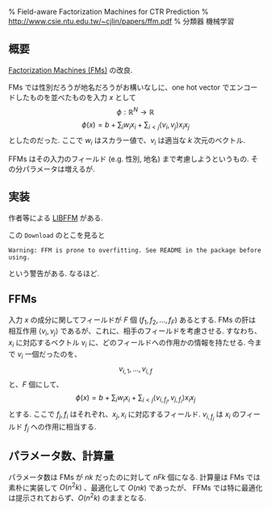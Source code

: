 % Field-aware Factorization Machines for CTR Prediction
% http://www.csie.ntu.edu.tw/~cjlin/papers/ffm.pdf
% 分類器 機械学習

## 概要

[Factorization Machines (FMs)](FM.html) の改良.

FMs では性別だろうが地名だろうがお構いなしに、one hot vector でエンコードしたものを並べたものを入力 $x$ として
$$\phi : \mathbb{R}^N \to \mathbb{R}$$
$$\phi(x) = b + \sum_i w_i x_i + \sum_{i < j} \langle v_i, v_j \rangle x_i x_j$$
としたのだった.
ここで $w_i$ はスカラー値で、$v_i$ は適当な $k$ 次元のベクトル.

FFMs はその入力のフィールド (e.g. 性別, 地名) まで考慮しようというもの.
その分パラメータは増えるが.

## 実装

作者等による
[LIBFFM](https://www.csie.ntu.edu.tw/~cjlin/libffm/)
がある.

この `Download` のとこを見ると

```
Warning: FFM is prone to overfitting. See README in the package before using. 
```

という警告がある. なるほど.

## FFMs

入力 $x$ の成分に関してフィールドが $F$ 個 ($f_1, f_2, \ldots, f_F$) あるとする.
FMs の肝は相互作用
$\langle v_i, v_j \rangle$
であるが、これに、相手のフィールドを考慮させる.
すなわち、$x_i$ に対応するベクトル $v_i$ に、どのフィールドへの作用かの情報を持たせる.
今まで $v_i$ 一個だったのを、
$$v_{i,1}, \ldots, v_{i,f}$$
と、$F$ 個にして、
$$\phi(x) = b + \sum_i w_i x_i + \sum_{i < j} \langle v_{i,f_j}, v_{j,f_i} \rangle x_i x_j$$
とする.
ここで $f_j, f_i$ はそれぞれ、$x_j, x_i$ に対応するフィールド.
$v_{i, f_j}$ は $x_i$ のフィールド $f_j$ への作用に相当する.

## パラメータ数、計算量

パラメータ数は FMs が $nk$ だったのに対して $nFk$ 個になる.
計算量は FMs では素朴に実装して $O(n^2k)$ 、最適化して $O(nk)$ であったが、
FFMs では特に最適化は提示されておらず、$O(n^2k)$ のままとなる.

